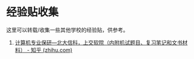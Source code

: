 # 经验贴收集

这里可以转载/收集一些其他学校的经验贴，供参考。

1. [计算机专业保研—北大信科，上交软院（内附机试题目、复习笔记和文书材料） - 知乎 (zhihu.com)](https://zhuanlan.zhihu.com/p/51277346)